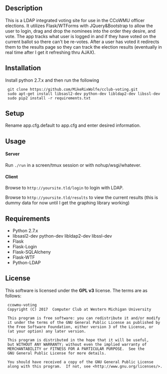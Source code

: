 ## Description
This is a LDAP integrated voting site for use in the CCoWMU officer elections. It utilizes Flask/WTForms with JQuery&Bootstrap to allow the user to login, drag and drop the nominees into the order they desire, and vote. The app tracks what user is logged in and if they have voted on the current ballot so there can't be re-votes. After a user has voted it redirects them to the results page so they can track the election results (eventually in real time after I get it refreshing thru AJAX).

## Installation
Install python 2.7.x and then run the following

     git clone https://github.com/MikeRixWolfe/cclub-voting.git
     sudo apt-get install libsasl2-dev python-dev libldap2-dev libssl-dev
     sudo pip2 install -r requirements.txt

## Setup
Rename app.cfg.default to app.cfg and enter desired information.

## Usage
#### Server
Run `./run` in a screen/tmux session or with nohup/wsgi/whatever.
#### Client
Browse to `http://yoursite.tld/login` to login with LDAP.

Browse to `http://yoursite.tld/results` to view the current results (this is dummy data for now until I get the graphing library working)

## Requirements
* Python 2.7.x
* libsasl2-dev python-dev libldap2-dev libssl-dev
* Flask
* Flask-Login
* Flask-SQLAlcheny
* Flask-WTF
* Python-LDAP

## License
This software is licensed under the **GPL v3** license. The terms are as follows:
     
     ccowmu-voting
     Copyright (C) 2017  Computer Club at Western Michigan University
     
     This program is free software: you can redistribute it and/or modify
     it under the terms of the GNU General Public License as published by
     the Free Software Foundation, either version 3 of the License, or
     (at your option) any later version.
     
     This program is distributed in the hope that it will be useful,
     but WITHOUT ANY WARRANTY; without even the implied warranty of
     MERCHANTABILITY or FITNESS FOR A PARTICULAR PURPOSE.  See the
     GNU General Public License for more details.
     
     You should have received a copy of the GNU General Public License
     along with this program.  If not, see <http://www.gnu.org/licenses/>.
